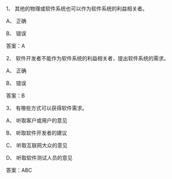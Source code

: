 1、
其他的物理或软件系统也可以作为软件系统的利益相关者。


A、
正确

B、
错误

答案：A

2、
软件开发者不能作为软件系统的利益相关者，提出软件系统的需求。


A、
正确


B、
错误

答案：B

3、
有哪些方式可以获得软件需求。


A、
听取客户或用户的意见


B、
听取软件开发者的建议


C、
听取互联网大众的意见


D、
听取软件测试人员的意见

答案：ABC
